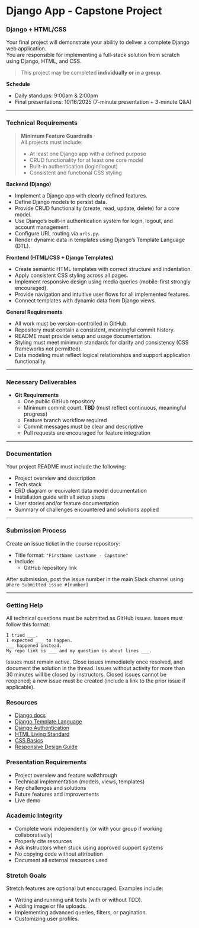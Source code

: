 # Django App - Capstone Project

### Django + HTML/CSS

Your final project will demonstrate your ability to deliver a complete Django web application.  
You are responsible for implementing a full-stack solution from scratch using Django, HTML, and CSS.  

> This project may be completed **individually or in a group**.

**Schedule**

<!-- - Project time: TBD   -->
- Daily standups: 9:00am & 2:00pm  
- Final presentations: 10/16/2025 (7-minute presentation + 3-minute Q&A)

---

### Technical Requirements

> **Minimum Feature Guardrails**  
> All projects must include:  
> - At least one Django app with a defined purpose  
> - CRUD functionality for at least one core model  
> - Built-in authentication (login/logout)  
> - Consistent and functional CSS styling  

**Backend (Django)**

- Implement a Django app with clearly defined features.  
- Define Django models to persist data.  
- Provide CRUD functionality (create, read, update, delete) for a core model.  
- Use Django’s built-in authentication system for login, logout, and account management.  
- Configure URL routing via `urls.py`.  
- Render dynamic data in templates using Django’s Template Language (DTL).  

**Frontend (HTML/CSS + Django Templates)**

- Create semantic HTML templates with correct structure and indentation.  
- Apply consistent CSS styling across all pages.  
- Implement responsive design using media queries (mobile-first strongly encouraged).  
- Provide navigation and intuitive user flows for all implemented features.  
- Connect templates with dynamic data from Django views.  

**General Requirements**

- All work must be version-controlled in GitHub.  
- Repository must contain a consistent, meaningful commit history.  
- README must provide setup and usage documentation.  
- Styling must meet minimum standards for clarity and consistency (CSS frameworks not permitted).  
- Data modeling must reflect logical relationships and support application functionality.  

---

### Necessary Deliverables

- **Git Requirements**  
  - One public GitHub repository  
  - Minimum commit count: **TBD** (must reflect continuous, meaningful progress)  
  - Feature branch workflow required  
  - Commit messages must be clear and descriptive  
  - Pull requests are encouraged for feature integration  

---

### Documentation

Your project README must include the following:  

- Project overview and description  
- Tech stack  
- ERD diagram or equivalent data model documentation  
- Installation guide with all setup steps  
- User stories and/or feature documentation  
- Summary of challenges encountered and solutions applied  

---

### Submission Process

Create an issue ticket in the course repository:  

- Title format: `"FirstName LastName - Capstone"`  
- Include:  
  - GitHub repository link  

After submission, post the issue number in the main Slack channel using:  
`@here Submitted issue #[number]`  

---

### Getting Help

All technical questions must be submitted as GitHub issues. Issues must follow this format:  

```text
I tried ___.
I expected ___ to happen.
___ happened instead.
My repo link is ___ and my question is about lines ___.
```
Issues must remain active. Close issues immediately once resolved, and document the solution in the thread.
Issues without activity for more than 30 minutes will be closed by instructors. Closed issues cannot be reopened; a new issue must be created (include a link to the prior issue if applicable).

### Resources

- [Django docs](https://docs.djangoproject.com/en/5.1/)  
- [Django Template Language](https://docs.djangoproject.com/en/5.1/ref/templates/language/)  
- [Django Authentication](https://docs.djangoproject.com/en/5.1/topics/auth/)  
- [HTML Living Standard](https://html.spec.whatwg.org/multipage/)  
- [CSS Basics](https://developer.mozilla.org/en-US/docs/Learn/CSS)  
- [Responsive Design Guide](https://developer.mozilla.org/en-US/docs/Learn/CSS/CSS_layout/Responsive_Design)  

### Presentation Requirements

- Project overview and feature walkthrough  
- Technical implementation (models, views, templates)  
- Key challenges and solutions  
- Future features and improvements  
- Live demo  

### Academic Integrity  
- Complete work independently (or with your group if working collaboratively)  
- Properly cite resources  
- Ask instructors when stuck using approved support systems 
- No copying code without attribution  
- Document all external resources used  

### Stretch Goals

Stretch features are optional but encouraged. Examples include:  
- Writing and running unit tests (with or without TDD).  
- Adding image or file uploads.  
- Implementing advanced queries, filters, or pagination.  
- Customizing user profiles.  
